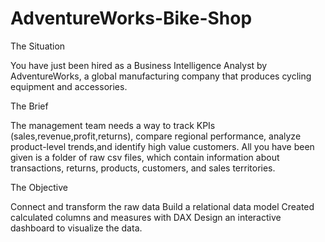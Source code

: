 # AdventureWorks-Bike-Shop

The Situation

You have just been hired as a Business Intelligence Analyst by AdventureWorks, a global manufacturing company that produces cycling equipment and accessories.

The Brief

The management team needs a way to track KPIs (sales,revenue,profit,returns), compare regional performance, analyze product-level trends,and identify high value customers.
All you have been given is a folder of raw csv files, which contain information about transactions, returns, products, customers, and sales territories.

The Objective

Connect and transform the raw data
Build a relational data model
Created calculated columns and measures with DAX
Design an interactive dashboard to visualize the data.
